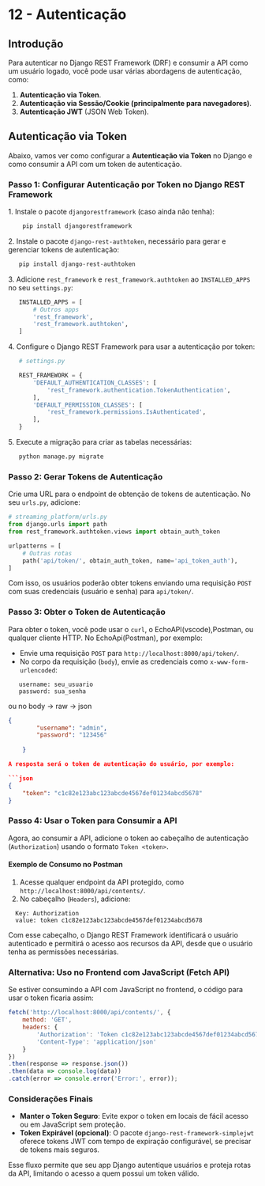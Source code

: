 # 12 - **Autenticação**

## Introdução

Para autenticar no Django REST Framework (DRF) e consumir a API como um usuário logado, você pode usar várias abordagens de autenticação, como:

1. **Autenticação via Token**.
2. **Autenticação via Sessão/Cookie (principalmente para navegadores)**.
3. **Autenticação JWT** (JSON Web Token).

## Autenticação via Token

Abaixo, vamos ver como configurar a **Autenticação via Token** no Django e como consumir a API com um token de autenticação.

### Passo 1: Configurar Autenticação por Token no Django REST Framework

1\. Instale o pacote `djangorestframework` (caso ainda não tenha):

```bash
    pip install djangorestframework
```

2\. Instale o pacote `django-rest-authtoken`, necessário para gerar e gerenciar tokens de autenticação:

```bash
   pip install django-rest-authtoken
```

3\. Adicione `rest_framework` e `rest_framework.authtoken` ao `INSTALLED_APPS` no seu `settings.py`:

```python
   INSTALLED_APPS = [
       # Outros apps
       'rest_framework',
       'rest_framework.authtoken',
   ]
```

4\. Configure o Django REST Framework para usar a autenticação por token:

```python
   # settings.py

   REST_FRAMEWORK = {
       'DEFAULT_AUTHENTICATION_CLASSES': [
           'rest_framework.authentication.TokenAuthentication',
       ],
       'DEFAULT_PERMISSION_CLASSES': [
           'rest_framework.permissions.IsAuthenticated',
       ],
   }
```

5\. Execute a migração para criar as tabelas necessárias:

```bash
   python manage.py migrate
```

### Passo 2: Gerar Tokens de Autenticação

Crie uma URL para o endpoint de obtenção de tokens de autenticação. No seu `urls.py`, adicione:

```python
# streaming_platform/urls.py
from django.urls import path
from rest_framework.authtoken.views import obtain_auth_token

urlpatterns = [
    # Outras rotas
    path('api/token/', obtain_auth_token, name='api_token_auth'),
]
```

Com isso, os usuários poderão obter tokens enviando uma requisição `POST` com suas credenciais (usuário e senha) para `api/token/`.

### Passo 3: Obter o Token de Autenticação

Para obter o token, você pode usar o `curl`, o EchoAPI(vscode),Postman, ou qualquer cliente HTTP. No EchoApi(Postman), por exemplo:

- Envie uma requisição `POST` para `http://localhost:8000/api/token/`.
- No corpo da requisição (`body`), envie as credenciais como `x-www-form-urlencoded`:

```plaintext
   username: seu_usuario
   password: sua_senha
```

ou no body -> raw -> json

```json
{
        "username": "admin",
        "password": "123456"
        
    }

A resposta será o token de autenticação do usuário, por exemplo:

```json
{
    "token": "c1c82e123abc123abcde4567def01234abcd5678"
}
```

### Passo 4: Usar o Token para Consumir a API

Agora, ao consumir a API, adicione o token ao cabeçalho de autenticação (`Authorization`) usando o formato `Token <token>`.

#### Exemplo de Consumo no Postman

1. Acesse qualquer endpoint da API protegido, como `http://localhost:8000/api/contents/`.
2. No cabeçalho (`Headers`), adicione:

```plaintext
  Key: Authorization 
  value: token c1c82e123abc123abcde4567def01234abcd5678
```

Com esse cabeçalho, o Django REST Framework identificará o usuário autenticado e permitirá o acesso aos recursos da API, desde que o usuário tenha as permissões necessárias.

### Alternativa: Uso no Frontend com JavaScript (Fetch API)

Se estiver consumindo a API com JavaScript no frontend, o código para usar o token ficaria assim:

```javascript
fetch('http://localhost:8000/api/contents/', {
    method: 'GET',
    headers: {
        'Authorization': 'Token c1c82e123abc123abcde4567def01234abcd5678',
        'Content-Type': 'application/json'
    }
})
.then(response => response.json())
.then(data => console.log(data))
.catch(error => console.error('Error:', error));
```

### Considerações Finais

- **Manter o Token Seguro**: Evite expor o token em locais de fácil acesso ou em JavaScript sem proteção.
- **Token Expirável (opcional)**: O pacote `django-rest-framework-simplejwt` oferece tokens JWT com tempo de expiração configurável, se precisar de tokens mais seguros.

Esse fluxo permite que seu app Django autentique usuários e proteja rotas da API, limitando o acesso a quem possui um token válido.
